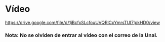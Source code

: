 # Vídeo 

https://drive.google.com/file/d/1jBcfxSLcfouUVQRlCoYmrsTUI7lpkHD0/view

### Nota: No se olviden de entrar al vídeo con el correo de la Unal.
